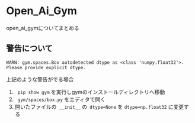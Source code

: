# Open_Ai_Gym
open_ai_gymについてまとめる
## 警告について
```
WARN: gym.spaces.Box autodetected dtype as <class 'numpy.float32'>. Please provide explicit dtype.
```
上記のような警告がでる場合  
1. ``` pip show gym``` を実行しgymのインストールディレクトリへ移動
2. ``` gym/spaces/box.py``` をエディタで開く
3. 開いたファイルの``` __init__``` の``` dtype=None``` を ```dtype=np.float32``` に変更する
